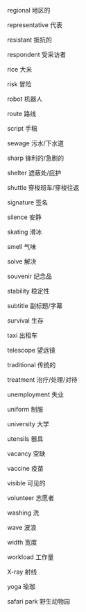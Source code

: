 regional        地区的

representative  代表

resistant       抵抗的

respondent      受采访者

rice            大米

risk            冒险

robot           机器人

route           路线

script          手稿

sewage          污水/下水道

sharp           锋利的/急剧的

shelter         遮蔽处/庇护

shuttle         穿梭班车/穿梭往返

signature       签名

silence         安静

skating         滑冰

smell           气味

solve           解决

souvenir        纪念品

stability       稳定性

subtitle        副标题/字幕

survival        生存

taxi            出租车

telescope       望远镜

traditional     传统的

treatment       治疗/处理/对待

unemployment    失业

uniform         制服

university      大学

utensils        器具

vacancy         空缺

vaccine         疫苗

visible         可见的

volunteer       志愿者

washing         洗

wave            波浪

width           宽度

workload        工作量

X-ray           射线

yoga            瑜珈

safari park     野生动物园

